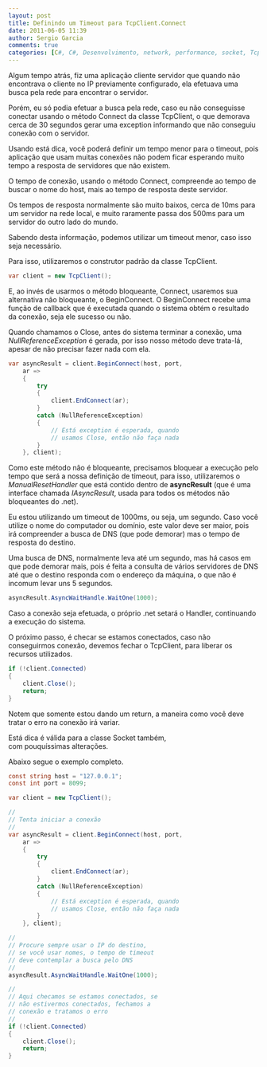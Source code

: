 ```yaml
---
layout: post
title: Definindo um Timeout para TcpClient.Connect
date: 2011-06-05 11:39
author: Sergio Garcia
comments: true
categories: [C#, C#, Desenvolvimento, network, performance, socket, TcpClient]
---
```


Algum tempo atrás, fiz uma aplicação cliente servidor que quando não encontrava o cliente no IP previamente configurado, ela efetuava uma busca pela rede para encontrar o servidor.

Porém, eu só podia efetuar a busca pela rede, caso eu não conseguisse conectar usando o método Connect da classe TcpClient, o que demorava cerca de 30 segundos gerar uma exception informando que não conseguiu conexão com o servidor.

Usando está dica, você poderá definir um tempo menor para o timeout, pois aplicação que usam muitas conexões não podem ficar esperando muito tempo a resposta de servidores que não existem.

O tempo de conexão, usando o método Connect, compreende ao tempo de buscar o nome do host, mais ao tempo de resposta deste servidor.

Os tempos de resposta normalmente são muito baixos, cerca de 10ms para um servidor na rede local, e muito raramente passa dos 500ms para um servidor do outro lado do mundo.

Sabendo desta informação, podemos utilizar um timeout menor, caso isso seja necessário.

Para isso, utilizaremos o construtor padrão da classe TcpClient.

```csharp
var client = new TcpClient();
```

E, ao invés de usarmos o método bloqueante, Connect, usaremos sua alternativa não bloqueante, o BeginConnect. O BeginConnect recebe uma função de callback que é executada quando o sistema obtém o resultado da conexão, seja ele sucesso ou não.

Quando chamamos o Close, antes do sistema terminar a conexão, uma *NullReferenceException* é gerada, por isso nosso método deve trata-lá, apesar de não precisar fazer nada com ela.

```csharp
var asyncResult = client.BeginConnect(host, port,
    ar =>
    {
        try
        {
            client.EndConnect(ar);
        }
        catch (NullReferenceException)
        {
            // Está exception é esperada, quando
            // usamos Close, então não faça nada
        }
    }, client);
```

Como este método não é bloqueante, precisamos bloquear a execução pelo tempo que será a nossa definição de timeout, para isso, utilizaremos o *ManualResetHandler* que está contido dentro de **asyncResult** (que é uma interface chamada *IAsyncResult*, usada para todos os métodos não bloqueantes do .net).

Eu estou utilizando um timeout de 1000ms, ou seja, um segundo. Caso você utilize o nome do computador ou domínio, este valor deve ser maior, pois irá compreender a busca de DNS (que pode demorar) mas o tempo de resposta do destino.

Uma busca de DNS, normalmente leva até um segundo, mas há casos em que pode demorar mais, pois é feita a consulta de vários servidores de DNS até que o destino responda com o endereço da máquina, o que não é incomum levar uns 5 segundos.

```csharp
asyncResult.AsyncWaitHandle.WaitOne(1000);
```

Caso a conexão seja efetuada, o próprio .net setará o Handler, continuando a execução do sistema.

O próximo passo, é checar se estamos conectados, caso não conseguirmos conexão, devemos fechar o TcpClient, para liberar os recursos utilizados.

```csharp
if (!client.Connected)
{
    client.Close();
    return;
}
```

Notem que somente estou dando um return, a maneira como você deve tratar o erro na conexão irá variar.

Está dica é válida para a classe Socket também, com pouquíssimas alterações.

Abaixo segue o exemplo completo.

```csharp
const string host = "127.0.0.1";
const int port = 8099;

var client = new TcpClient();

//
// Tenta iniciar a conexão
//
var asyncResult = client.BeginConnect(host, port,
    ar =>
    {
        try
        {
            client.EndConnect(ar);
        }
        catch (NullReferenceException)
        {
            // Está exception é esperada, quando
            // usamos Close, então não faça nada
        }
    }, client);

//
// Procure sempre usar o IP do destino,
// se você usar nomes, o tempo de timeout
// deve contemplar a busca pelo DNS
//
asyncResult.AsyncWaitHandle.WaitOne(1000);

//
// Aqui checamos se estamos conectados, se
// não estivermos conectados, fechamos a
// conexão e tratamos o erro
//
if (!client.Connected)
{
    client.Close();
    return;
}
```
